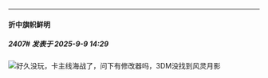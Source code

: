 ﻿
*****

####  折中旗帜鲜明  
##### 2407#       发表于 2025-9-9 14:29

<img src="https://static.stage1st.com/image/smiley/face2017/009.gif" referrerpolicy="no-referrer">好久没玩，卡主线海战了，问下有修改器吗，3DM没找到风灵月影

